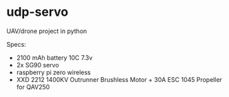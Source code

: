 # udp-servo
UAV/drone project in python

Specs:
- 2100 mAh battery 10C 7.3v
- 2x SG90 servo
- raspberry pi zero wireless
- XXD 2212 1400KV Outrunner Brushless Motor + 30A ESC 1045 Propeller for QAV250
